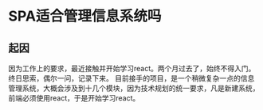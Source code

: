 # SPA适合管理信息系统吗

## 起因
  因为工作上的要求，最近接触并开始学习react。两个月过去了，始终不得入门。终日思索，偶尔一问，记录下来。
  目前接手的项目，是一个稍微复杂一点的信息管理系统，大概会涉及到十几个模块，因为技术规划的统一要求，凡是新建系统，前端必须使用react，于是开始学习react。 
